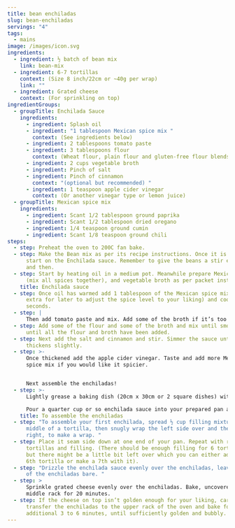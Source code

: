 ```yaml
---
title: bean enchiladas
slug: bean-enchiladas
servings: "4"
tags:
  - mains
image: /images/icon.svg
ingredients:
  - ingredient: ½ batch of bean mix
    link: bean-mix
  - ingredient: 6-7 tortillas
    context: (Size 8 inch/22cm or ~40g per wrap)
    link: ""
  - ingredient: Grated cheese
    context: (For sprinkling on top)
ingredientGroups:
  - groupTitle: Enchilada Sauce
    ingredients:
      - ingredient: Splash oil
      - ingredient: "1 tablespoon Mexican spice mix "
        context: (See ingredients below)
      - ingredient: 2 tablespoons tomato paste
      - ingredient: 3 tablespoons flour
        context: (Wheat flour, plain flour and gluten-free flour blends all work!)
      - ingredient: 2 cups vegetable broth
      - ingredient: Pinch of salt
      - ingredient: Pinch of cinnamon
        context: "(optional but recommended) "
      - ingredient: 1 teaspoon apple cider vinegar
        context: (Or another vinegar type or lemon juice)
  - groupTitle: Mexican spice mix
    ingredients:
      - ingredient: Scant 1/2 tablespoon ground paprika
      - ingredient: Scant 1/2 tablespoon dried oregano
      - ingredient: 1/4 teaspoon ground cumin
      - ingredient: Scant 1/8 teaspoon ground chili
steps:
  - step: Preheat the oven to 200C fan bake.
  - step: Make the Bean mix as per its recipe instructions. Once it is simmering,
      start on the Enchilada sauce. Remember to give the beans a stir every now
      and then.
  - step: Start by heating oil in a medium pot. Meanwhile prepare Mexican spice mix
      (mix all spices together), and vegetable broth as per packet instructions.
    title: Enchilada sauce
  - step: Once oil has warmed add 1 tablespoon of the Mexican spice mix (save any
      extra for later to adjust the spice level to your liking) and cook for 30
      seconds.
  - step: |
      Then add tomato paste and mix. Add some of the broth if it’s too dry.
  - step: Add some of the flour and some of the broth and mix until smooth. Repeat
      until all the flour and broth have been added.
  - step: Next add the salt and cinnamon and stir. Simmer the sauce until it
      thickens slightly.
  - step: >-
      Once thickened add the apple cider vinegar. Taste and add more Mexican
      spice mix if you would like it spicier.


      Next assemble the enchiladas!
  - step: >-
      Lightly grease a baking dish (20cm x 30cm or 2 square dishes) with oil.

      Pour a quarter cup or so enchilada sauce into your prepared pan and tilt it from side to side until the bottom of the pan is evenly coated.
    title: To assemble the enchiladas
  - step: "To assemble your first enchilada, spread ½ cup filling mixture down the
      middle of a tortilla, then snugly wrap the left side over and then the
      right, to make a wrap. "
  - step: Place it seam side down at one end of your pan. Repeat with remaining
      tortillas and filling. (There should be enough filling for 6 tortillas,
      but there might be a little bit left over which you can either add to the
      6th tortilla or make a 7th with it).
  - step: "Drizzle the enchilada sauce evenly over the enchiladas, leaving the tips
      of the enchiladas bare. "
  - step: >
      Sprinkle grated cheese evenly over the enchiladas. Bake, uncovered, on the
      middle rack for 20 minutes. 
  - step: If the cheese on top isn’t golden enough for your liking, carefully
      transfer the enchiladas to the upper rack of the oven and bake for an
      additional 3 to 6 minutes, until sufficiently golden and bubbly.
---
```

